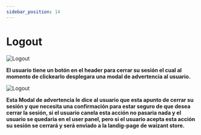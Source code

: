 ```yaml
---
sidebar_position: 14
---
```


# Logout

![Logout](/img/store-usuario/logout-1.png )

**El usuario tiene un botón en el header para cerrar su sesión el cual al momento de clickearlo desplegara una modal de advertencia al usuario.**

![Logout](/img/store-usuario/logout-2.png )

**Esta Modal de advertencia le dice al usuario que esta apunto de cerrar su sesión y que necesita una confirmación para estar seguro de que desea cerrar la sesión, si el usuario canela esta acción no pasaria nada y el usuario se quedaria en el user panel\, pero si el usuario acepta esta acción su sesión se cerrará y será enviado a la landig-page de waizant store.**

